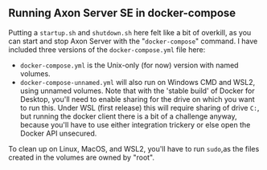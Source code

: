## Running Axon Server SE in docker-compose

Putting a `startup.sh` and `shutdown.sh` here felt like a bit of overkill, as you can start and stop Axon Server with the "`docker-compose`" command. I have included three versions of the `docker-compose.yml` file here:

* `docker-compose.yml` is the Unix-only (for now) version with named volumes.
* `docker-compose-unnamed.yml` will also run on Windows CMD and WSL2, using unnamed volumes. Note that with the 'stable build' of Docker for Desktop, you'll need to enable sharing for the drive on which you want to run this. Under WSL (first release) this will require sharing of drive `C:`, but running the docker client there is a bit of a challenge anyway, because you'll have to use either integration trickery or else open the Docker API unsecured.

To clean up on Linux, MacOS, and WSL2, you'll have to run `sudo`,as the files created in the volumes are owned by "root".
